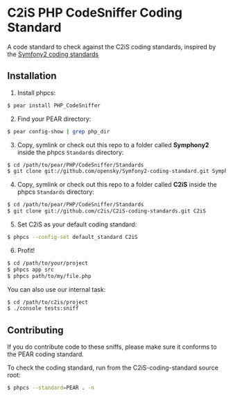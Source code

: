 C2iS PHP CodeSniffer Coding Standard
====================================

A code standard to check against the C2iS coding standards, inspired by the [Symfony2 coding standards](https://github.com/opensky/Symfony2-coding-standard/)

Installation
------------

1. Install phpcs:

```bash
$ pear install PHP_CodeSniffer
```

2. Find your PEAR directory:

```bash
$ pear config-show | grep php_dir
```

3. Copy, symlink or check out this repo to a folder called **Symphony2** inside the phpcs `Standards` directory:

```bash
$ cd /path/to/pear/PHP/CodeSniffer/Standards
$ git clone git://github.com/opensky/Symfony2-coding-standard.git Symphony2
```

4. Copy, symlink or check out this repo to a folder called **C2iS** inside the phpcs `Standards` directory:

```bash
$ cd /path/to/pear/PHP/CodeSniffer/Standards
$ git clone git://github.com/c2is/C2iS-coding-standards.git C2iS
```

5. Set C2iS as your default coding standard:

```bash
$ phpcs --config-set default_standard C2iS
```

6. Profit!

```bash
$ cd /path/to/your/project
$ phpcs app src
$ phpcs path/to/my/file.php
```

You can also use our internal task:

```bash
$ cd /path/to/c2is/project
$ ./console tests:sniff
```

Contributing
------------

If you do contribute code to these sniffs, please make sure it conforms to the PEAR
coding standard.

To check the coding standard, run from the C2iS-coding-standard source root:

```bash
$ phpcs --standard=PEAR . -n
```